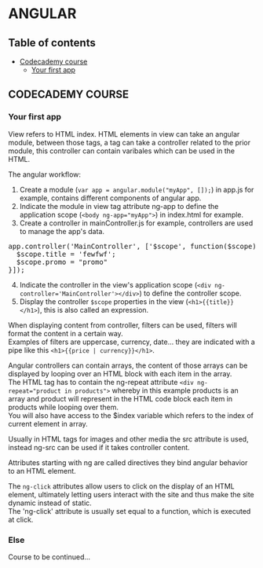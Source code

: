 # ANGULAR

## Table of contents
- [Codecademy course](#CODECADEMY-COURSE)
  - [Your first app](#Your-first-app)

## CODECADEMY COURSE
### Your first app
View refers to HTML index.
HTML elements in view can take an angular module, between those tags, a tag can take a controller related to the prior module, this controller can contain varibales which can be used in the HTML.<br>

The angular workflow:
1. Create a module (`var app = angular.module("myApp", []);`) in app.js for example, contains different components of angular app.
2. Indicate the module in view tag attribute ng-app to define the application scope (`<body ng-app="myApp">`) in index.html for example.
3. Create a controller in mainController.js for example, controllers are used to manage the app's data.
<pre>
app.controller('MainController', ['$scope', function($scope) { 
  $scope.title = 'fewfwf'; 
  $scope.promo = "promo"
}]);
</pre>
4. Indicate the controller in the view's application scope (`<div ng-controller='MainController'></div>`) to define the controller scope.
5. Display the controller `$scope` properties in the view (`<h1>{{title}}</h1>`), this is also called an expression.

When displaying content from controller, filters can be used, filters will format the content in a certain way.<br>
Examples of filters are uppercase, currency, date... they are indicated with a pipe like this `<h1>{{price | currency}}</h1>`.

Angular controllers can contain arrays, the content of those arrays can be displayed by looping over an HTML block with each item in the array.<br>
The HTML tag has to contain the ng-repeat attribute `<div ng-repeat="product in products">` whereby in this example products is an array and product will represent in the HTML code block each item in products while looping over them.<br>
You will also have access to the $index variable which refers to the index of current element in array.

Usually in HTML tags for images and other media the src attribute is used, instead ng-src can be used if it takes controller content.

Attributes starting with ng are called directives they bind angular behavior to an HTML element.

The `ng-click` attributes allow users to click on the display of an HTML element, ultimately letting users interact with the site and thus make the site dynamic instead of static.<br>
The 'ng-click' attribute is usually set equal to a function, which is executed at click.

### Else
Course to be continued...
